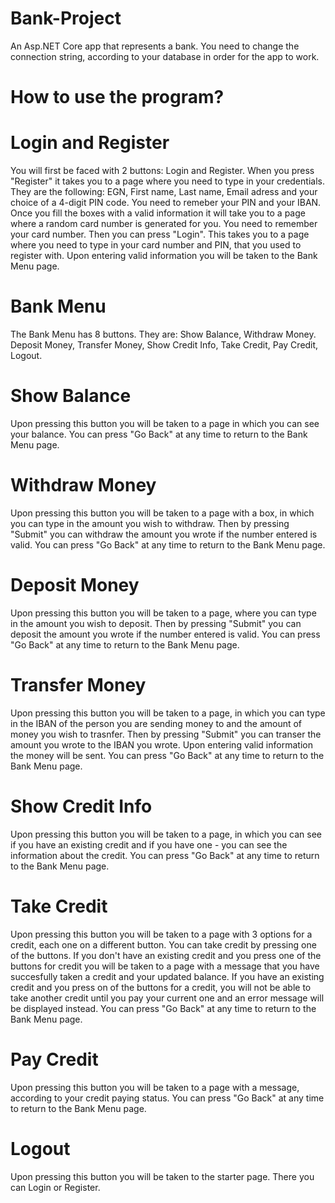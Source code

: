 # Bank-Project
An Asp.NET Core app that represents a bank. You need to change the connection string, according to your database in order for the app to work.

# How to use the program?

# Login and Register
You will first be faced with 2 buttons: Login and Register. When you press "Register" it takes you to a page where you need to type in your credentials. They are the following: EGN, First name, Last name, Email adress and your choice of a 4-digit PIN code. You need to remeber your PIN and your IBAN. Once you fill the boxes with a valid information it will take you to a page where a random card number is generated for you. You need to remember your card number. Then you can press "Login". This takes you to a page where you need to type in your card number and PIN, that you used to register with. Upon entering valid information you will be taken to the Bank Menu page.

# Bank Menu
The Bank Menu has 8 buttons. They are: Show Balance, Withdraw Money. Deposit Money, Transfer Money, Show Credit Info, Take Credit, Pay Credit, Logout.

# Show Balance
Upon pressing this button you will be taken to a page in which you can see your balance. You can press "Go Back" at any time to return to the Bank Menu page.

# Withdraw Money
Upon pressing this button you will be taken to a page with a box, in which you can type in the amount you wish to withdraw. Then by pressing "Submit" you can withdraw the amount you wrote if the number entered is valid. You can press "Go Back" at any time to return to the Bank Menu page.

# Deposit Money
Upon pressing this button you will be taken to a page, where you can type in the amount you wish to deposit. Then by pressing "Submit" you can deposit the amount you wrote if the number entered is valid. You can press "Go Back" at any time to return to the Bank Menu page.

# Transfer Money
Upon pressing this button you will be taken to a page, in which you can type in the IBAN of the person you are sending money to and the amount of money you wish to trasnfer. Then by pressing "Submit" you can transer the amount you wrote to the IBAN you wrote. Upon entering valid information the money will be sent. You can press "Go Back" at any time to return to the Bank Menu page.

# Show Credit Info
Upon pressing this button you will be taken to a page, in which you can see if you have an existing credit and if you have one - you can see the information about the credit. You can press "Go Back" at any time to return to the Bank Menu page.

# Take Credit
Upon pressing this button you will be taken to a page with 3 options for a credit, each one on a different button. You can take credit by pressing one of the buttons. If you don't have an existing credit and you press one of the buttons for credit you will be taken to a page with a message that you have succesfully taken a credit and your updated balance. If you have an existing credit and you press on of the buttons for a credit, you will not be able to take another credit until you pay your current one and an error message will be displayed instead. You can press "Go Back" at any time to return to the Bank Menu page.

# Pay Credit
Upon pressing this button you will be taken to a page with a message, according to your credit paying status. You can press "Go Back" at any time to return to the Bank Menu page.

# Logout
Upon pressing this button you will be taken to the starter page. There you can Login or Register.
